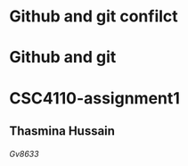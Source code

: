 # Github and git confilct
# Github and git

# CSC4110-assignment1
## Thasmina Hussain 
###### Gv8633

